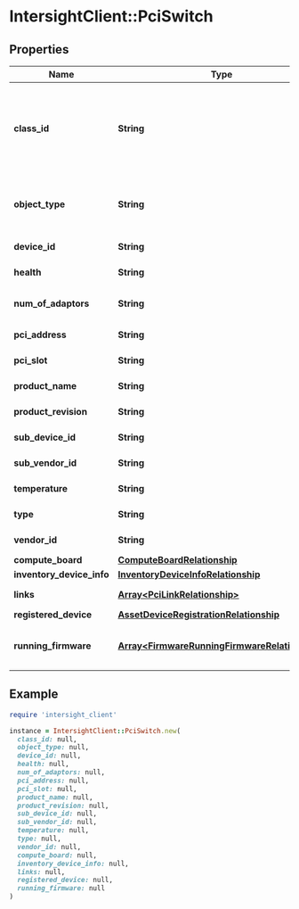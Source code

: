 # IntersightClient::PciSwitch

## Properties

| Name | Type | Description | Notes |
| ---- | ---- | ----------- | ----- |
| **class_id** | **String** | The fully-qualified name of the instantiated, concrete type. This property is used as a discriminator to identify the type of the payload when marshaling and unmarshaling data. | [default to &#39;pci.Switch&#39;] |
| **object_type** | **String** | The fully-qualified name of the instantiated, concrete type. The value should be the same as the &#39;ClassId&#39; property. | [default to &#39;pci.Switch&#39;] |
| **device_id** | **String** | The device id of the switch. | [optional][readonly] |
| **health** | **String** | The composite health of the switch. | [optional][readonly] |
| **num_of_adaptors** | **String** | The number of GPUs and PCI adapters connected the switch. | [optional][readonly] |
| **pci_address** | **String** | The PCI address of the switch. | [optional][readonly] |
| **pci_slot** | **String** | The PCI slot name of the switch. | [optional][readonly] |
| **product_name** | **String** | The model information for the switch. | [optional][readonly] |
| **product_revision** | **String** | The product revision of the switch. | [optional][readonly] |
| **sub_device_id** | **String** | The sub device id of the switch. | [optional][readonly] |
| **sub_vendor_id** | **String** | The sub vendor id of the switch. | [optional][readonly] |
| **temperature** | **String** | The current temperature of the switch. | [optional][readonly] |
| **type** | **String** | The type information of the switch. | [optional] |
| **vendor_id** | **String** | The vendor id of the switch. | [optional][readonly] |
| **compute_board** | [**ComputeBoardRelationship**](ComputeBoardRelationship.md) |  | [optional] |
| **inventory_device_info** | [**InventoryDeviceInfoRelationship**](InventoryDeviceInfoRelationship.md) |  | [optional] |
| **links** | [**Array&lt;PciLinkRelationship&gt;**](PciLinkRelationship.md) | An array of relationships to pciLink resources. | [optional][readonly] |
| **registered_device** | [**AssetDeviceRegistrationRelationship**](AssetDeviceRegistrationRelationship.md) |  | [optional] |
| **running_firmware** | [**Array&lt;FirmwareRunningFirmwareRelationship&gt;**](FirmwareRunningFirmwareRelationship.md) | An array of relationships to firmwareRunningFirmware resources. | [optional][readonly] |

## Example

```ruby
require 'intersight_client'

instance = IntersightClient::PciSwitch.new(
  class_id: null,
  object_type: null,
  device_id: null,
  health: null,
  num_of_adaptors: null,
  pci_address: null,
  pci_slot: null,
  product_name: null,
  product_revision: null,
  sub_device_id: null,
  sub_vendor_id: null,
  temperature: null,
  type: null,
  vendor_id: null,
  compute_board: null,
  inventory_device_info: null,
  links: null,
  registered_device: null,
  running_firmware: null
)
```


